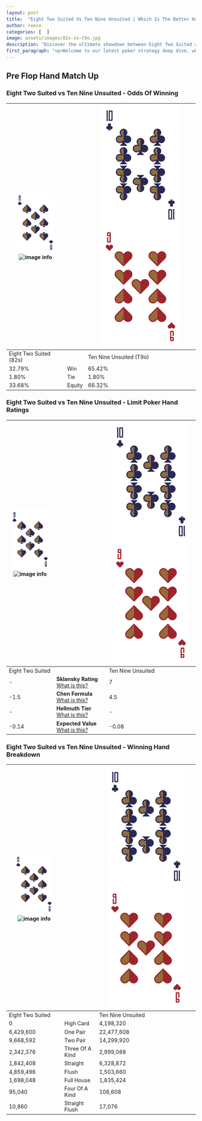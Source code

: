 ```yaml
---
layout: post
title:  "Eight Two Suited Vs Ten Nine Unsuited | Which Is The Better Hand In Poker? A Complete Guide"
author: reece
categories: [  ]
image: assets/images/82s-vs-t9o.jpg
description: "Discover the ultimate showdown between Eight Two Suited and Ten Nine Unsuited in poker! Uncover the odds, strategies, and scenarios where one hand triumphs over the other. Get ready to up your poker game with this thrilling analysis."
first_paragraph: "<p>Welcome to our latest poker strategy deep dive, where we're pitting two distinct hands against each other in a high-stakes showdown: Eight Two Suited vs Ten Nine Unsuited.</p><p>In the dynamic world of poker, every decision counts, and knowing which hand holds the upper hand is key to your success at the table.</p><p>In this article, we'll dissect these two hands, explore the scenarios where one dominates the other, and equip you with the knowledge to make strategic choices that can tip the odds in your favor.</p><p>Get ready to unravel the intriguing dynamics of these poker hands and elevate your game to new heights.</p>"
---
```




[comment]: # (sp0)

## Pre Flop Hand Match Up

<div class="table hand-ratings" markdown="1"> 



### Eight Two Suited vs Ten Nine Unsuited - Odds Of Winning


    
| ![image info](assets/images/hand1/8.png) ![image info](assets/images/hand1/2s.png) |  | ![image info](assets/images/hand2/T.png) ![image info](assets/images/hand2/9o.png) |
| -------- | -------- | -------- |
| Eight Two Suited (82s) |  | Ten Nine Unsuited (T9o) |
| 32.79% | Win | 65.42% |
| 1.80% | Tie | 1.80% |
| 33.68% | Equity | 66.32% |




[comment]: # (sp1)



### Eight Two Suited vs Ten Nine Unsuited - Limit Poker Hand Ratings


    
| ![image info](assets/images/hand1/8.png) ![image info](assets/images/hand1/2s.png) |  | ![image info](assets/images/hand2/T.png) ![image info](assets/images/hand2/9o.png) |
| -------- | -------- | -------- |
| Eight Two Suited |  | Ten Nine Unsuited |
| - | **Sklansky Rating** [What is this?](/sklansky-rating-explained) | 7 |
| -1.5 | **Chen Formula** [What is this?](/chen-formula-explained) | 4.5 |
| - | **Hellmuth Tier** [What is this?](/Hellmuth-tier-explained) | - |
| -0.14 | **Expected Value** [What is this?](/expected-value-explained) | -0.08 |




[comment]: # (sp2)



### Eight Two Suited vs Ten Nine Unsuited - Winning Hand Breakdown


    
| ![image info](assets/images/hand1/8.png) ![image info](assets/images/hand1/2s.png) |  | ![image info](assets/images/hand2/T.png) ![image info](assets/images/hand2/9o.png) |
| -------- | -------- | -------- |
| Eight Two Suited |  | Ten Nine Unsuited |
| 0 | High Card | 4,198,320 |
| 6,429,600 | One Pair | 22,477,608 |
| 9,668,592 | Two Pair | 14,299,920 |
| 2,342,376 | Three Of A Kind | 2,999,088 |
| 1,842,408 | Straight | 6,328,872 |
| 4,859,496 | Flush | 1,503,660 |
| 1,698,048 | Full House | 1,835,424 |
| 95,040 | Four Of A Kind | 106,608 |
| 10,860 | Straight Flush | 17,076 |




[comment]: # (sp3)



</div>

[comment]: # (sp4)



[comment]: # (sp5)

